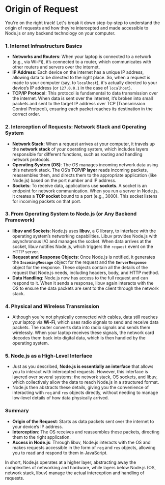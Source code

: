 # Origin of Request

You're on the right track! Let's break it down step-by-step to understand the origin of requests and how they're intercepted and made accessible to Node.js or any backend technology on your computer.

### 1. **Internet Infrastructure Basics**

- **Networks and Routers**: When your laptop is connected to a network (e.g., via Wi-Fi), it’s connected to a router, which communicates with other routers and servers over the internet.
- **IP Address**: Each device on the internet has a unique IP address, allowing data to be directed to the right place. So, when a request is made to your computer (say, to `localhost`), it's actually directed to your device’s IP address (or `127.0.0.1` in the case of `localhost`).
- **TCP/IP Protocol**: This protocol is fundamental to data transmission over the internet. When data is sent over the internet, it’s broken into small packets and sent to the target IP address over TCP (Transmission Control Protocol), ensuring each packet reaches its destination in the correct order.

### 2. **Interception of Requests: Network Stack and Operating System**

- **Network Stack**: When a request arrives at your computer, it travels up the **network stack** of your operating system, which includes layers responsible for different functions, such as routing and handling network protocols.
- **Operating System (OS)**: The OS manages incoming network data using this network stack. The OS’s **TCP/IP layer** reads incoming packets, reassembles them, and directs them to the appropriate application (like Node.js) based on the port number and IP address.
- **Sockets**: To receive data, applications use **sockets**. A socket is an endpoint for network communication. When you run a server in Node.js, it creates a **TCP socket** bound to a port (e.g., 3000). This socket listens for incoming packets on that port.

### 3. **From Operating System to Node.js (or Any Backend Framework)**

- **libuv and Sockets**: Node.js uses **libuv**, a C library, to interface with the operating system’s networking capabilities. Libuv provides Node.js with asynchronous I/O and manages the socket. When data arrives at the socket, libuv notifies Node.js, which triggers the `request` event on the HTTP server.
- **Request and Response Objects**: Once Node.js is notified, it generates the **`IncomingMessage`** object for the request and the **`ServerResponse`** object for the response. These objects contain all the details of the request that Node.js needs, including headers, body, and HTTP method.
- **Data Handling**: Node.js now has access to the full request and can respond to it. When it sends a response, libuv again interacts with the OS to ensure the data packets are sent to the client through the network stack.

### 4. **Physical and Wireless Transmission**

- Although you’re not physically connected with cables, data still reaches your laptop via **Wi-Fi**, which uses radio signals to send and receive data packets. The router converts data into radio signals and sends them wirelessly. When your laptop receives these signals, the network card decodes them back into digital data, which is then handled by the operating system.

### 5. **Node.js as a High-Level Interface**

- Just as you described, **Node.js is essentially an interface** that allows you to interact with intercepted requests. However, this interface is layered over several systems: the network stack, OS sockets, and libuv, which collectively allow the data to reach Node.js in a structured format.
- Node.js then abstracts these details, giving you the convenience of interacting with `req` and `res` objects directly, without needing to manage low-level details of how data physically arrived.

### Summary

- **Origin of the Request**: Starts as data packets sent over the internet to your device’s IP address.
- **Interception**: The OS receives and reassembles these packets, directing them to the right application.
- **Access in Node.js**: Through libuv, Node.js interacts with the OS and makes requests accessible in the form of `req` and `res` objects, allowing you to read and respond to them in JavaScript.

In short, Node.js operates at a higher layer, abstracting away the complexities of networking and hardware, while layers below Node.js (OS, network stack, libuv) manage the actual interception and handling of requests.
